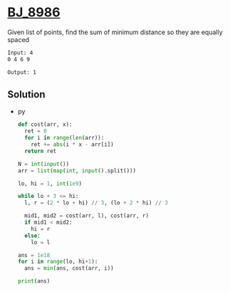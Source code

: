 # [BJ_8986](https://acmicpc.net/problem/8986)

Given list of points, find the sum of minimum distance so they are equally spaced

```txt
Input: 4
0 4 6 9

Output: 1
```

## Solution

* py

  ```py
  def cost(arr, x):
    ret = 0
    for i in range(len(arr)):
      ret += abs(i * x - arr[i])
    return ret

  N = int(input())
  arr = list(map(int, input().split()))

  lo, hi = 1, int(1e9)

  while lo + 3 <= hi:
    l, r = (2 * lo + hi) // 3, (lo + 2 * hi) // 3

    mid1, mid2 = cost(arr, l), cost(arr, r)
    if mid1 < mid2:
      hi = r
    else:
      lo = l

  ans = 1e18
  for i in range(lo, hi+1):
    ans = min(ans, cost(arr, i))

  print(ans)
  ```
